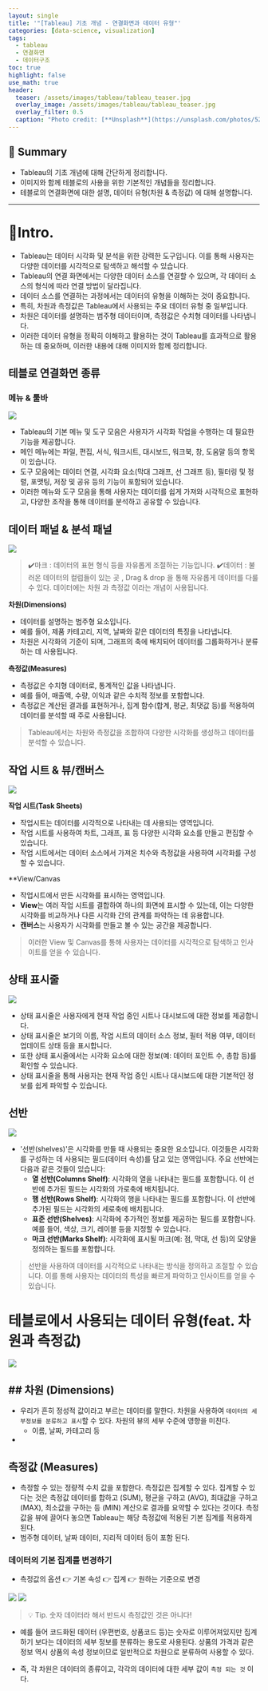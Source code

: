 ```yaml
---
layout: single
title: '"[Tableau] 기초 개념 - 연결화면과 데이터 유형"'
categories: [data-science, visualization]
tags:
  - tableau
  - 연결화면
  - 데이터구조
toc: true
highlight: false
use_math: true
header:
  teaser: /assets/images/tableau/tableau_teaser.jpg
  overlay_image: /assets/images/tableau/tableau_teaser.jpg
  overlay_filter: 0.5
  caption: "Photo credit: [**Unsplash**](https://unsplash.com/photos/52jRtc2S_VE)"
---
```

## 🚦 Summary
- Tableau의 기초 개념에 대해 간단하게 정리합니다.
- 이미지와 함께 테블로의 사용을 위한 기본적인 개념들을 정리합니다.
- 테블로의 연결화면에 대한 설명, 데이터 유형(차원 & 측정값) 에 대해 설명합니다.
---

# 📌Intro.
-   Tableau는 데이터 시각화 및 분석을 위한 강력한 도구입니다. 이를 통해 사용자는 다양한 데이터를 시각적으로 탐색하고 해석할 수 있습니다. 
- Tableau의 연결 화면에서는 다양한 데이터 소스를 연결할 수 있으며, 각 데이터 소스의 형식에 따라 연결 방법이 달라집니다. 
- 데이터 소스를 연결하는 과정에서는 데이터의 유형을 이해하는 것이 중요합니다. 
- 특히, 차원과 측정값은 Tableau에서 사용되는 주요 데이터 유형 중 일부입니다. 
- 차원은 데이터를 설명하는 범주형 데이터이며, 측정값은 수치형 데이터를 나타냅니다. 
- 이러한 데이터 유형을 정확히 이해하고 활용하는 것이 Tableau를 효과적으로 활용하는 데 중요하며, 이러한 내용에 대해 이미지와 함께 정리합니다.


## 테블로 연결화면 종류
### 메뉴 & 툴바
![](https://i.imgur.com/z8smjEZ.png)

- Tableau의 기본 메뉴 및 도구 모음은 사용자가 시각화 작업을 수행하는 데 필요한 기능을 제공합니다.
- 메인 메뉴에는 파일, 편집, 서식, 워크시트, 대시보드, 워크북, 창, 도움말 등의 항목이 있습니다.
- 도구 모음에는 데이터 연결, 시각화 요소(막대 그래프, 선 그래프 등), 필터링 및 정렬, 포맷팅, 저장 및 공유 등의 기능이 포함되어 있습니다.
- 이러한 메뉴와 도구 모음을 통해 사용자는 데이터를 쉽게 가져와 시각적으로 표현하고, 다양한 조작을 통해 데이터를 분석하고 공유할 수 있습니다.
## 데이터 패널 & 분석 패널
![](https://i.imgur.com/Mj759Na.png)

>  ✔️마크 : 데이터의 표현 형식 등을 자유롭게 조절하는 기능입니다.
>  ✔️데이터 : 불러온 데이터의 컬럼들이 있는 곳 , Drag & drop 을 통해 자유롭게 데이터를 다룰 수 있다. 데이터에는 차원 과 측정값 이라는 개념이 사용됩니다.

**차원(Dimensions)**
- 데이터를 설명하는 범주형 요소입니다.
- 예를 들어, 제품 카테고리, 지역, 날짜와 같은 데이터의 특징을 나타냅니다.
- 차원은 시각화의 기준이 되며, 그래프의 축에 배치되어 데이터를 그룹화하거나 분류하는 데 사용됩니다.
  
**측정값(Measures)**
- 측정값은 수치형 데이터로, 통계적인 값을 나타냅니다.
- 예를 들어, 매출액, 수량, 이익과 같은 수치적 정보를 포함합니다.
- 측정값은 계산된 결과를 표현하거나, 집계 함수(합계, 평균, 최댓값 등)를 적용하여 데이터를 분석할 때 주로 사용됩니다.

> Tableau에서는 차원와 측정값을 조합하여 다양한 시각화를 생성하고 데이터를 분석할 수 있습니다.


## 작업 시트 & 뷰/캔버스
![](https://i.imgur.com/o9CxQZA.png)

**작업 시트(Task Sheets)**
- 작업시트는 데이터를 시각적으로 나타내는 데 사용되는 영역입니다.
- 작업 시트를 사용하여 차트, 그래프, 표 등 다양한 시각화 요소를 만들고 편집할 수 있습니다.
- 작업 시트에서는 데이터 소스에서 가져온 치수와 측정값을 사용하여 시각화를 구성할 수 있습니다.
    
**View/Canvas
- 작업시트에서 만든 시각화를 표시하는 영역입니다.
- **View**는 여러 작업 시트를 결합하여 하나의 화면에 표시할 수 있는데, 이는 다양한 시각화를 비교하거나 다른 시각화 간의 관계를 파악하는 데 유용합니다.
- **캔버스**는 사용자가 시각화를 만들고 볼 수 있는 공간을 제공합니다.

> 이러한 View 및 Canvas를 통해 사용자는 데이터를 시각적으로 탐색하고 인사이트를 얻을 수 있습니다.

## 상태 표시줄
![](https://i.imgur.com/vjDYXrr.png)

- 상태 표시줄은 사용자에게 현재 작업 중인 시트나 대시보드에 대한 정보를 제공합니다.
- 상태 표시줄은 보기의 이름, 작업 시트의 데이터 소스 정보, 필터 적용 여부, 데이터 업데이트 상태 등을 표시합니다.
- 또한 상태 표시줄에서는 시각화 요소에 대한 정보(예: 데이터 포인트 수, 총합 등)를 확인할 수 있습니다.
- 상태 표시줄을 통해 사용자는 현재 작업 중인 시트나 대시보드에 대한 기본적인 정보를 쉽게 파악할 수 있습니다.
## 선반

![](https://i.imgur.com/mJDVZux.png)

- '선반(shelves)'은 시각화를 만들 때 사용되는 중요한 요소입니다. 이것들은 시각화를 구성하는 데 사용되는 필드(데이터 속성)를 담고 있는 영역입니다. 주요 선반에는 다음과 같은 것들이 있습니다:
	- **열 선반(Columns Shelf)**: 시각화의 열을 나타내는 필드를 포함합니다. 이 선반에 추가된 필드는 시각화의 가로축에 배치됩니다.
	- **행 선반(Rows Shelf)**: 시각화의 행을 나타내는 필드를 포함합니다. 이 선반에 추가된 필드는 시각화의 세로축에 배치됩니다.
	- **표준 선반(Shelves)**: 시각화에 추가적인 정보를 제공하는 필드를 포함합니다. 예를 들어, 색상, 크기, 레이블 등을 지정할 수 있습니다.
	- **마크 선반(Marks Shelf)**: 시각화에 표시될 마크(예: 점, 막대, 선 등)의 모양을 정의하는 필드를 포함합니다.

> 선반을 사용하여 데이터를 시각적으로 나타내는 방식을 정의하고 조절할 수 있습니다. 이를 통해 사용자는 데이터의 특성을 빠르게 파악하고 인사이트를 얻을 수 있습니다.


# 테블로에서 사용되는 데이터 유형(feat. 차원과 측정값)
![](https://i.imgur.com/yzyPzam.png)

## ## 차원 (Dimensions)
- 우리가 흔히 정성적 값이라고 부르는 데이터를 말한다. 차원을 사용하여 `데이터의 세부정보를 분류하고 표시`할 수 있다. 차원의 뷰의 세부 수준에 영향을 미친다.
	- 이름, 날짜, 카테고리 등
- 

## 측정값 (Measures)
- 측정할 수 있는 정량적 수치 값을 포함한다. 측정값은 집계할 수 있다. 집계할 수 있다는 것은 측정값 데이터를 합하고 (SUM), 평균을 구하고 (AVG), 최대값을 구하고 (MAX), 최소값을 구하는 등 (MIN) 계산으로 결과를 요약할 수 있다는 것이다. 측정값을 뷰에 끌어다 놓으면 Tableau는 해당 측정값에 적용된 기본 집계를 적용하게 된다.
- 범주형 데이터, 날짜 데이터, 지리적 데이터 등이 포함 된다.


### 데이터의 기본 집계를 변경하기

- 측정값의 옵션 👉 기본 속성 👉 집계 👉 원하는 기준으로 변경

![](https://i.imgur.com/ZqKJH6f.png)
![](https://i.imgur.com/DL7x7Ga.png)

>💡 Tip. 숫자 데이터라 해서 반드시 측정값인 것은 아니다!

- 예를 들어 코드화된 데이터 (우편번호, 상품코드 등)는 숫자로 이루어져있지만 집계하기 보다는 데이터의 세부 정보를 분류하는 용도로 사용된다. 상품의 가격과 같은 정보 역시 상품의 속성 정보이므로 일반적으로 차원으로 분류하여 사용할 수 있다.

- 즉, 각 차원은 데이터의 종류이고, 각각의 데이터에 대한 세부 값이 `측정 되는 것` 이다.
